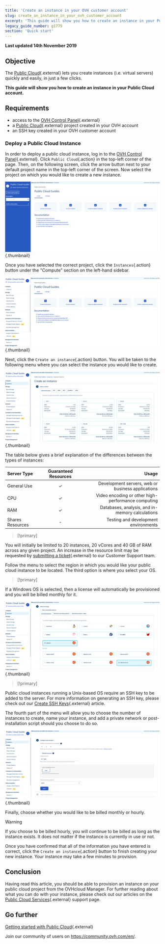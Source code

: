 ```yaml
---
title: 'Create an instance in your OVH customer account'
slug: create_an_instance_in_your_ovh_customer_account
excerpt: 'This guide will show you how to create an instance in your Public Cloud account.'
legacy_guide_number: g1775
section: 'Quick start'
---
```


**Last updated 14th November 2019**

## Objective

The [Public Cloud](https://www.ovh.co.uk/public-cloud/instances/){.external} lets you create instances (i.e. virtual servers) quickly and easily, in just a few clicks.

**This guide will show you how to create an instance in your Public Cloud account.**

## Requirements

* access to the [OVH Control Panel](https://www.ovh.com/auth/?action=gotomanager){.external}
* a [Public Cloud](https://www.ovh.co.uk/public-cloud/instances/){.external} project created in your OVH account
* an SSH key created in your OVH customer account

### Deploy a Public Cloud Instance

In order to deploy a public cloud instance, log in to the [OVH Control Panel](https://www.ovh.com/auth/?action=gotomanager){.external}. Click `Public Cloud`{.action} in the top-left corner of the page. Then, on the following screen, click the arrow button next to your default project name in the top-left corner of the screen. Now select the project on which you would like to create a new instance.

![select_project](images/select_project.png){.thumbnail}

Once you have selected the correct project, click the `Instances`{.action} button under the "Compute" section on the left-hand sidebar.

![create_instance](images/create_instance.png){.thumbnail}

Next, click the `Create an instance`{.action} button. You will be taken to the following menu where you can select the instance you would like to create.

![create_instance1](images/create_instance1.png){.thumbnail}

The table below gives a brief explanation of the differences between the types of instances:

| Server Type | Guaranteed Resources | Usage |
| :---         |     :---:      |          ---: |
| General Use   | ✓     | Development servers, web or business applications    |
| CPU     | ✓       | Video encoding or other high-performance computing      |
| RAM   | ✓     | Databases, analysis, and in-memory calculations    |
| Shares Resources    | -       | Testing and development environments      |

> [!primary]
>
You will initially be limited to 20 instances, 20 vCores and 40 GB of RAM across any given project. An increase in the resource limit may be requested by [submitting a ticket](https://www.ovh.com/manager/dedicated/index.html#/ticket){.external} to our Customer Support team.
>


Follow the menu to select the region in which you would like your public cloud instance to be located. The third option is where you select your OS.

> [!primary]
>
If a Windows OS is selected, then a license will automatically be provisioned and you will be billed monthly for it.
>

![install](images/os_install.png){.thumbnail}

> [!primary]
>
Public cloud instances running a Unix-based OS require an SSH key to be added to the server. For more information on generating an SSH key, please check out our [Create SSH Keys](https://docs.ovh.com/gb/en/public-cloud/create-ssh-keys/){.external} article.
>

The fourth part of the menu will allow you to choose the number of instances to create, name your instance, and add a private network or post-installation script should you choose to do so.

![add an instance](images/configure_instance.png){.thumbnail}

Finally, choose whether you would like to be billed monthly or hourly.

> [!warning]
>
>If you choose to be billed hourly, you will continue to be billed as long as the instance exists. It does not matter if the instance is currently in use or not.
>


Once you have confirmed that all of the information you have entered is correct, click the `Create an instance`{.action} button to finish creating your new instance. Your instance may take a few minutes to provision.

## Conclusion

Having read this article, you should be able to provision an instance on your public cloud project from the OVHcloud Manager. For further reading about what you can do with your instance, please check out our articles on the [Public Cloud Services](https://docs.ovh.com/gb/en/public-cloud/){.external} support page.

## Go further

[Getting started with Public Cloud](https://docs.ovh.com/gb/en/public-cloud/getting_started_with_public_cloud_logging_in_and_creating_a_project/){.external}

Join our community of users on <https://community.ovh.com/en/>.

